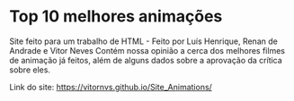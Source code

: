 # Top 10 melhores animações
Site feito para um trabalho de HTML - Feito por Luís Henrique, Renan de Andrade e Vitor Neves
Contém nossa opinião a cerca dos melhores filmes de animação já feitos, além de alguns dados sobre a aprovação da crítica sobre eles.

Link do site: https://vitornvs.github.io/Site_Animations/
